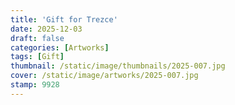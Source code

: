 ```yaml
---
title: 'Gift for Trezce'
date: 2025-12-03
draft: false
categories: [Artworks]
tags: [Gift]
thumbnail: /static/image/thumbnails/2025-007.jpg
cover: /static/image/artworks/2025-007.jpg
stamp: 9928
---
```

